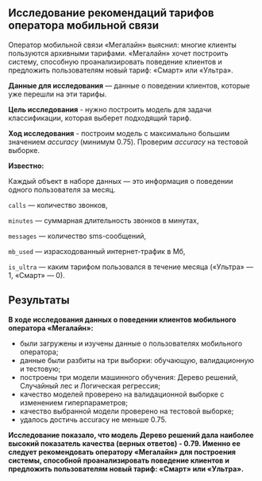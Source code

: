 ## Исследование рекомендаций тарифов оператора мобильной связи

Оператор мобильной связи «Мегалайн» выяснил: многие клиенты пользуются архивными тарифами. «Мегалайн» хочет построить систему, способную проанализировать поведение клиентов и предложить пользователям новый тариф: «Смарт» или «Ультра».


**Данные для исследования** — данные о поведении клиентов, которые уже перешли на эти тарифы.

**Цель исследования** - нужно построить модель для задачи классификации, которая выберет подходящий тариф. 

**Ход исследования** - построим модель с максимально большим значением *accuracy* (минимум 0.75). Проверим *accuracy* на тестовой выборке.


**Известно:**

Каждый объект в наборе данных — это информация о поведении одного пользователя за месяц. 


`сalls` — количество звонков,


`minutes` — суммарная длительность звонков в минутах,


`messages` — количество sms-сообщений,


`mb_used` — израсходованный интернет-трафик в Мб,


`is_ultra` — каким тарифом пользовался в течение месяца («Ультра» — 1, «Смарт» — 0).

## Результаты

**В ходе исследования данных о поведении клиентов мобильного оператора «Мегалайн»:**


- были загружены и изучены данные о пользователях мобильного оператора;
- данные были разбиты на три выборки: обучающую, валидационную и тестовую;
- построены три модели машинного обучения: Дерево решений, Случайный лес и Логическая регрессия;
- качество моделей проверено на валидационной выборке с изменением гиперпараметров;
- качество выбранной модели проверено на тестовой выборке;
- удалось достичь accuracy не меньше 0.75.

**Исследование показало, что модель Дерево решений дала наиболее высокий показатель качества (верных ответов) - 0.79. Именно ее следует рекомендовать оператору «Мегалайн» для построения системы, способной проанализировать поведение клиентов и предложить пользователям новый тариф: «Смарт» или «Ультра».**
